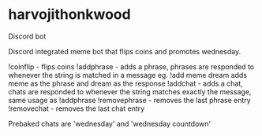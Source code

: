 # harvojithonkwood
Discord bot

Discord integrated meme bot that flips coins and promotes wednesday. 

!coinflip - flips coins
!addphrase - adds a phrase, phrases are responded to whenever the string is matched in a message eg. !add meme dream adds meme as the phrase and dream as the response
!addchat - adds a chat, chats are responded to whenever the string matches exactly the message, same usage as !addphrase
!removephrase - removes the last phrase entry
!removechat - removes the last chat entry

Prebaked chats are 'wednesday' and 'wednesday countdown'
